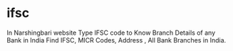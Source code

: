 # ifsc
In Narshingbari website Type IFSC code to Know Branch Details of any Bank in India Find IFSC, MICR Codes, Address , All Bank Branches in India.
